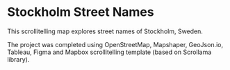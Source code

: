 # Stockholm Street Names

This scrollitelling map explores street names of Stockholm, Sweden. 

The project was completed using OpenStreetMap, Mapshaper, GeoJson.io, Tableau, Figma and Mapbox scrollitelling template (based on Scrollama library).